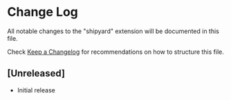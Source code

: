 # Change Log

All notable changes to the "shipyard" extension will be documented in this file.

Check [Keep a Changelog](http://keepachangelog.com/) for recommendations on how to structure this file.

## [Unreleased]

- Initial release
